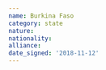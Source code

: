 ```yaml
---
name: Burkina Faso
category: state
nature: 
nationality: 
alliance: 
date_signed: '2018-11-12'
---
```

    
